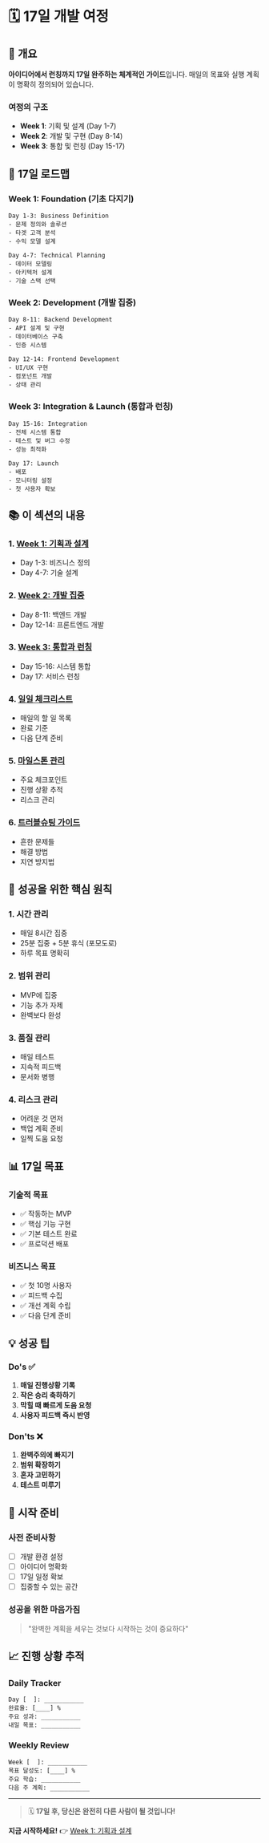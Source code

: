 # 🗓️ 17일 개발 여정

## 🎯 개요

**아이디어에서 런칭까지 17일 완주하는 체계적인 가이드**입니다. 매일의 목표와 실행 계획이 명확히 정의되어 있습니다.

### 여정의 구조
- **Week 1**: 기획 및 설계 (Day 1-7)
- **Week 2**: 개발 및 구현 (Day 8-14)  
- **Week 3**: 통합 및 런칭 (Day 15-17)

## 📅 17일 로드맵

### Week 1: Foundation (기초 다지기)
```
Day 1-3: Business Definition
- 문제 정의와 솔루션
- 타겟 고객 분석
- 수익 모델 설계

Day 4-7: Technical Planning
- 데이터 모델링
- 아키텍처 설계
- 기술 스택 선택
```

### Week 2: Development (개발 집중)
```
Day 8-11: Backend Development
- API 설계 및 구현
- 데이터베이스 구축
- 인증 시스템

Day 12-14: Frontend Development
- UI/UX 구현
- 컴포넌트 개발
- 상태 관리
```

### Week 3: Integration & Launch (통합과 런칭)
```
Day 15-16: Integration
- 전체 시스템 통합
- 테스트 및 버그 수정
- 성능 최적화

Day 17: Launch
- 배포
- 모니터링 설정
- 첫 사용자 확보
```

## 📚 이 섹션의 내용

### 1. [Week 1: 기획과 설계](01_Week1_Planning.md)
- Day 1-3: 비즈니스 정의
- Day 4-7: 기술 설계

### 2. [Week 2: 개발 집중](02_Week2_Development.md)
- Day 8-11: 백엔드 개발
- Day 12-14: 프론트엔드 개발

### 3. [Week 3: 통합과 런칭](03_Week3_Launch.md)
- Day 15-16: 시스템 통합
- Day 17: 서비스 런칭

### 4. [일일 체크리스트](04_Daily_Checklists.md)
- 매일의 할 일 목록
- 완료 기준
- 다음 단계 준비

### 5. [마일스톤 관리](05_Milestone_Management.md)
- 주요 체크포인트
- 진행 상황 추적
- 리스크 관리

### 6. [트러블슈팅 가이드](06_Troubleshooting.md)
- 흔한 문제들
- 해결 방법
- 지연 방지법

## 🎯 성공을 위한 핵심 원칙

### 1. 시간 관리
- 매일 8시간 집중
- 25분 집중 + 5분 휴식 (포모도로)
- 하루 목표 명확히

### 2. 범위 관리
- MVP에 집중
- 기능 추가 자제
- 완벽보다 완성

### 3. 품질 관리
- 매일 테스트
- 지속적 피드백
- 문서화 병행

### 4. 리스크 관리
- 어려운 것 먼저
- 백업 계획 준비
- 일찍 도움 요청

## 📊 17일 목표

### 기술적 목표
- ✅ 작동하는 MVP
- ✅ 핵심 기능 구현
- ✅ 기본 테스트 완료
- ✅ 프로덕션 배포

### 비즈니스 목표
- ✅ 첫 10명 사용자
- ✅ 피드백 수집
- ✅ 개선 계획 수립
- ✅ 다음 단계 준비

## 💡 성공 팁

### Do's ✅
1. **매일 진행상황 기록**
2. **작은 승리 축하하기**
3. **막힐 때 빠르게 도움 요청**
4. **사용자 피드백 즉시 반영**

### Don'ts ❌
1. **완벽주의에 빠지기**
2. **범위 확장하기**
3. **혼자 고민하기**
4. **테스트 미루기**

## 🚀 시작 준비

### 사전 준비사항
- [ ] 개발 환경 설정
- [ ] 아이디어 명확화
- [ ] 17일 일정 확보
- [ ] 집중할 수 있는 공간

### 성공을 위한 마음가짐
> "완벽한 계획을 세우는 것보다 시작하는 것이 중요하다"

## 📈 진행 상황 추적

### Daily Tracker
```
Day [  ]: ___________
완료율: [____] %
주요 성과: ___________
내일 목표: ___________
```

### Weekly Review
```
Week [  ]: ___________
목표 달성도: [____] %
주요 학습: ___________
다음 주 계획: ___________
```

---

> 🗓️ **17일 후, 당신은 완전히 다른 사람이 될 것입니다!**

**지금 시작하세요!** 👉 [Week 1: 기획과 설계](01_Week1_Planning.md)